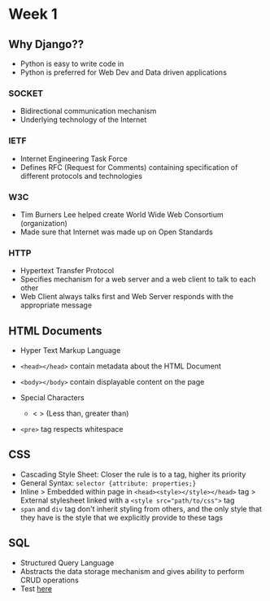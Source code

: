 # Week 1

## Why Django??

- Python is easy to write code in
- Python is preferred for Web Dev and Data driven applications


### SOCKET

- Bidirectional communication mechanism
- Underlying technology of the Internet

### IETF

- Internet Engineering Task Force
- Defines RFC (Request for Comments) containing specification of different protocols and technologies

### W3C

- Tim Burners Lee helped create World Wide Web Consortium (organization)
- Made sure that Internet was made up on Open Standards

### HTTP

- Hypertext Transfer Protocol
- Specifies mechanism for a web server and a web client to talk to each other
- Web Client always talks first and Web Server responds with the appropriate message

## HTML Documents

- Hyper Text Markup Language
- `<head></head>` contain metadata about the HTML Document
- `<body></body>` contain displayable content on the page
- Special Characters 
  - &lt; &gt; (Less than, greater than)

- `<pre>` tag respects whitespace

## CSS

- Cascading Style Sheet: Closer the rule is to a tag, higher its priority
- General Syntax: `selector {attribute: properties;}`
- Inline > Embedded within page in `<head><style></style></head>` tag > External stylesheet linked with a `<style src="path/to/css">` tag
- `span` and `div` tag don't inherit styling from others, and the only style that they have is the style that we explicitly provide to these tags

## SQL

- Structured Query Language
- Abstracts the data storage mechanism and gives ability to perform CRUD operations
- Test [here](https://sqlitebrowser.org)
